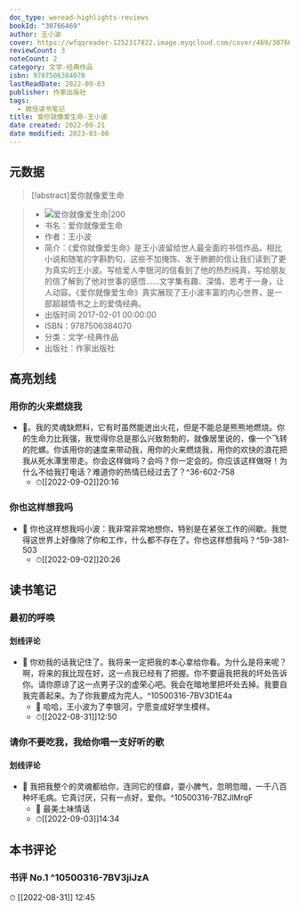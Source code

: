 ```yaml
---
doc_type: weread-highlights-reviews
bookId: "30766469"
author: 王小波
cover: https://wfqqreader-1252317822.image.myqcloud.com/cover/469/30766469/t7_30766469.jpg
reviewCount: 3
noteCount: 2
category: 文学-经典作品
isbn: 9787506384070
lastReadDate: 2022-09-03
publisher: 作家出版社
tags:
  - 微信读书笔记
title: 爱你就像爱生命-王小波
date created: 2022-09-21
date modified: 2023-03-08
---
```


## 元数据

>[!abstract]爱你就像爱生命

> - ![爱你就像爱生命|200](https://wfqqreader-1252317822.image.myqcloud.com/cover/469/30766469/t7_30766469.jpg)
> - 书名：爱你就像爱生命
> - 作者：王小波
> - 简介：《爱你就像爱生命》是王小波留给世人最全面的书信作品。相比小说和随笔的字斟酌句，这些不加掩饰、发于肺腑的信让我们读到了更为真实的王小波。写给爱人李银河的信看到了他的热烈纯真，写给朋友的信了解到了他对世事的感悟……文字集有趣、深情、思考于一身，让人动容。《爱你就像爱生命》真实展现了王小波丰富的内心世界，是一部超越情书之上的爱情经典。
> - 出版时间 2017-02-01 00:00:00
> - ISBN：9787506384070
> - 分类：文学-经典作品
> - 出版社：作家出版社

## 高亮划线

### 用你的火来燃烧我

- 📌。我的灵魂缺燃料，它有时虽然能迸出火花，但是不能总是熊熊地燃烧。你的生命力比我强，我觉得你总是那么兴致勃勃的，就像居里说的，像一个飞转的陀螺。你该用你的速度来带动我，用你的火来燃烧我，用你的欢快的浪花把我从死水潭里带走。你会这样做吗？会吗？你一定会的。你应该这样做呀！为什么不给我打电话？难道你的热情已经过去了？^36-602-758
	- ⏱[[2022-09-02]]20:16

### 你也这样想我吗

- 📌 你也这样想我吗小波：我非常非常地想你，特别是在紧张工作的间歇。我觉得这世界上好像除了你和工作，什么都不存在了。你也这样想我吗？^59-381-503
	- ⏱[[2022-09-02]]20:26

## 读书笔记

### 最初的呼唤

#### 划线评论

- 📌 你劝我的话我记住了。我将来一定把我的本心拿给你看。为什么是将来呢？啊，将来的我比现在好，这一点我已经有了把握。你不要逼我把我的坏处告诉你。请你原谅了这一点男子汉的虚荣心吧。我会在暗地里把坏处去掉。我要自我完善起来。为了你我要成为完人。^10500316-7BV3D1E4a
	- 💭 哈哈，王小波为了李银河，宁愿变成好学生模样。
	- ⏱[[2022-08-31]]12:50

### 请你不要吃我，我给你唱一支好听的歌

#### 划线评论

- 📌 我把我整个的灵魂都给你，连同它的怪癖，耍小脾气，忽明忽暗，一千八百种坏毛病。它真讨厌，只有一点好，爱你。^10500316-7BZJlMrqF
	- 💭 最美土味情话
	- ⏱[[2022-09-03]]14:34

## 本书评论

### 书评 No.1 ^10500316-7BV3jiJzA

⏱ [[2022-08-31]] 12:45
